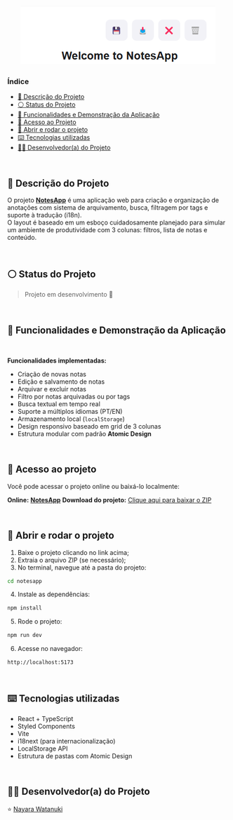 <h1 align="center">
  <img src="https://raw.githubusercontent.com/nayarawatanuki/notesapp/refs/heads/main/src/assets/logo.png#vitrinedev" alt="NotesApp Logo">
</h1>

### Índice

* [:pencil: Descrição do Projeto](#pencil-descrição-do-projeto)
* [:white_circle: Status do Projeto](#white_circle-status-do-projeto)
* [:hammer: Funcionalidades e Demonstração da Aplicação](#hammer-funcionalidades-e-demonstração-da-aplicação)
* [:open_file_folder: Acesso ao Projeto](#open_file_folder-acesso-ao-projeto)
* [:rocket: Abrir e rodar o projeto](#rocket-abrir-e-rodar-o-projeto)
* [:keyboard: Tecnologias utilizadas](#keyboard-tecnologias-utilizadas)
* [:woman_technologist: Desenvolvedor(a) do Projeto](#woman_technologist-desenvolvedora-do-projeto)

</br>

## :pencil: Descrição do Projeto
O projeto **[NotesApp](https://nayarawatanuki.github.io/notesapp/)** é uma aplicação web para criação e organização de anotações com sistema de arquivamento, busca, filtragem por tags e suporte à tradução (i18n). 
</br>O layout é baseado em um esboço cuidadosamente planejado para simular um ambiente de produtividade com 3 colunas: filtros, lista de notas e conteúdo.

</br>

## :white_circle: Status do Projeto
> Projeto em desenvolvimento :construction:

</br>

## :hammer: Funcionalidades e Demonstração da Aplicação

</br>

**Funcionalidades implementadas:**

- Criação de novas notas
- Edição e salvamento de notas
- Arquivar e excluir notas
- Filtro por notas arquivadas ou por tags
- Busca textual em tempo real
- Suporte a múltiplos idiomas (PT/EN)
- Armazenamento local (`localStorage`)
- Design responsivo baseado em grid de 3 colunas
- Estrutura modular com padrão **Atomic Design**

</br>

## :open_file_folder: Acesso ao projeto

Você pode acessar o projeto online ou baixá-lo localmente:

**Online:** **[NotesApp](https://nayarawatanuki.github.io/notesapp/)** 
**Download do projeto:** [Clique aqui para baixar o ZIP](https://github.com/nayarawatanuki/notesapp/archive/refs/heads/main.zip)

</br>

## :rocket: Abrir e rodar o projeto

1. Baixe o projeto clicando no link acima;
2. Extraia o arquivo ZIP (se necessário);
3. No terminal, navegue até a pasta do projeto:
```bash
cd notesapp
```
4. Instale as dependências:
```bash
npm install
```
5. Rode o projeto:
```bash
npm run dev
```
6. Acesse no navegador:
```
http://localhost:5173
```

</br>

## :keyboard: Tecnologias utilizadas

- React + TypeScript
- Styled Components
- Vite
- i18next (para internacionalização)
- LocalStorage API
- Estrutura de pastas com Atomic Design

</br>

## :woman_technologist: Desenvolvedor(a) do Projeto
:star: [Nayara Watanuki](https://github.com/nayarawatanuki)
